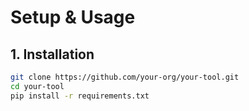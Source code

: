 # Setup & Usage

## 1. Installation

```bash
git clone https://github.com/your-org/your-tool.git
cd your-tool
pip install -r requirements.txt
